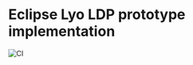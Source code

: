 # Eclipse Lyo LDP prototype implementation

![CI](https://github.com/eclipse/lyo.ldp/workflows/CI/badge.svg)
